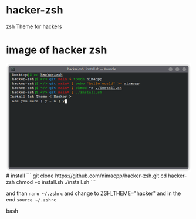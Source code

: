 # hacker-zsh
zsh Theme for hackers
# image of hacker zsh
<img src="img/img.png" >
# install 
``‍‍` git clone https://github.com/nimacpp/hacker-zsh.git 
cd hacker-zsh
chmod +x install.sh
./install.sh ```

 and than 
 ``` nano ~/.zshrc ```
 and change to
 ZSH_THEME="hacker"
 and in the end 
 ```source ~/.zshrc ```
 
bash 
